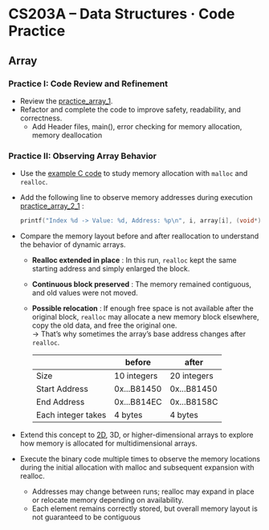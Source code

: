 # CS203A – Data Structures · Code Practice

## Array

### Practice I: Code Review and Refinement
- Review the [practice_array_1](array_1.c).
- Refactor and complete the code to improve safety, readability, and correctness.
  - Add Header files, main(), error checking for memory allocation, memory deallocation

### Practice II: Observing Array Behavior
- Use the [example C code](example_code.c) to study memory allocation with `malloc` and `realloc`.
- Add the following line to observe memory addresses during execution [practice_array_2_1](array_2_1.c)  :
  ```c
  printf("Index %d -> Value: %d, Address: %p\n", i, array[i], (void*)&array[i]);
  
- Compare the memory layout before and after reallocation to understand the behavior of dynamic arrays.
  - **Realloc extended in place** : In this run, `realloc` kept the same starting address and simply enlarged the block.
  - **Continuous block preserved** : The memory remained contiguous, and old values were not moved.
  - **Possible relocation** : If enough free space is not available after the original block, `realloc` may allocate a new memory block elsewhere, copy the old data, and free the original one.  
 → That’s why sometimes the array’s base address changes after `realloc`.

    |                     | before      | after       |
    |---------------------|-------------|-------------|
    | Size                | 10 integers | 20 integers |
    | Start Address       | 0x...B81450 | 0x...B81450 |
    | End Address         | 0x...B814EC | 0x...B8158C |
    | Each integer takes  | 4 bytes     | 4 bytes     |
  
- Extend this concept to [2D](array_2_2.c), 3D, or higher-dimensional arrays to explore how memory is allocated for multidimensional arrays.
- Execute the binary code multiple times to observe the memory locations during the initial allocation with malloc and subsequent expansion with realloc.
  - Addresses may change between runs; realloc may expand in place or relocate memory depending on availability.
  - Each element remains correctly stored, but overall memory layout is not guaranteed to be contiguous
